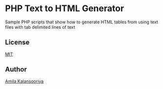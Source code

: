 # PHP Text to HTML Generator

Sample PHP scripts that show how to generate HTML tables from using text files with tab delimited lines of text

## License

[MIT](./LICENSE)

## Author

[Amila Kalansooriya](https://www.linkedin.com/in/amilakalansooriya/)
